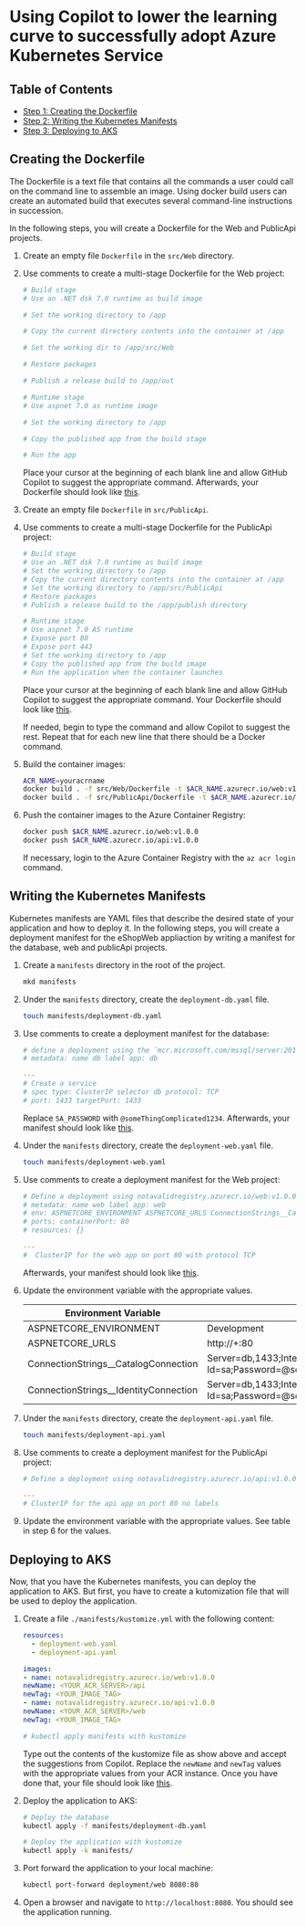 # Using Copilot to lower the learning curve to successfully adopt Azure Kubernetes Service

## Table of Contents
- [Step 1: Creating the Dockerfile](#creating-the-dockerfile)
- [Step 2: Writing the Kubernetes Manifests](#writing-the-kubernetes-manifests)
- [Step 3: Deploying to AKS](#deploying-to-aks)

## Creating the Dockerfile

The Dockerfile is a text file that contains all the commands a user could call on the command line to assemble an image. Using docker build users can create an automated build that executes several command-line instructions in succession. 

In the following steps, you will create a Dockerfile for the Web and PublicApi projects.

1. Create an empty file `Dockerfile` in the `src/Web` directory.
2. Use comments to create a multi-stage Dockerfile for the Web project:

    ```Dockerfile
    # Build stage
    # Use an .NET dsk 7.0 runtime as build image

    # Set the working directory to /app

    # Copy the current directory contents into the container at /app

    # Set the working dir to /app/src/Web

    # Restore packages

    # Publish a release build to /app/out

    # Runtime stage
    # Use aspnet 7.0 as runtime image

    # Set the working directory to /app

    # Copy the published app from the build stage

    # Run the app
    ```

    Place your cursor at the beginning of each blank line and allow GitHub Copilot to suggest the appropriate command. Afterwards, your Dockerfile should look like [this](/src/Web/Dockerfile).

3. Create an empty file `Dockerfile` in `src/PublicApi`.
4. Use comments to create a multi-stage Dockerfile for the PublicApi project:

    ```dockerfile
    # Build stage
    # Use an .NET dsk 7.0 runtime as build image
    # Set the working directory to /app
    # Copy the current directory contents into the container at /app
    # Set the working directory to /app/src/PublicApi
    # Restore packages
    # Publish a release build to the /app/publish directory

    # Runtime stage
    # Use aspnet 7.0 AS runtime
    # Expose port 80
    # Expose port 443
    # Set the working directory to /app
    # Copy the published app from the build image
    # Run the application when the container launches
    ```

    Place your cursor at the beginning of each blank line and allow GitHub Copilot to suggest the appropriate command. Your Dockerfile should look like [this](/src/PublicApi/Dockerfile). 
    
    If needed, begin to type the command and allow Copilot to suggest the rest. Repeat that for each new line that there should be a Docker command.

4. Build the container images:

    ```bash
    ACR_NAME=youracrname
    docker build . -f src/Web/Dockerfile -t $ACR_NAME.azurecr.io/web:v1.0.0
    docker build . -f src/PublicApi/Dockerfile -t $ACR_NAME.azurecr.io/api:v1.0.0
    ```

5. Push the container images to the Azure Container Registry:

    ```bash
    docker push $ACR_NAME.azurecr.io/web:v1.0.0
    docker push $ACR_NAME.azurecr.io/api:v1.0.0
    ```

    If necessary, login to the Azure Container Registry with the `az acr login` command.

## Writing the Kubernetes Manifests

Kubernetes manifests are YAML files that describe the desired state of your application and how to deploy it. In the following steps, you will create a deployment manifest for the eShopWeb appliaction by writing a manifest for the database, web and publicApi projects.

1. Create a `manifests` directory in the root of the project.

    ```bash
    mkd manifests
    ```

2. Under the `manifests` directory, create the `deployment-db.yaml` file.

    ```bash
    touch manifests/deployment-db.yaml
    ```

3. Use comments to create a deployment manifest for the database:

    ```yaml
    # define a deployment using the `mcr.microsoft.com/mssql/server:2019-latest` image 
    # metadata: name db label app: db

    ---
    # Create a service
    # spec type: ClusterIP selector db protocol: TCP
    # port: 1433 targetPort: 1433
    ```

    Replace `SA_PASSWORD` with `@someThingComplicated1234`. Afterwards, your manifest should look like [this](/manifests/deployment-db.yaml).

4. Under the `manifests` directory, create the `deployment-web.yaml` file.

    ```bash
    touch manifests/deployment-web.yaml
    ```
5. Use comments to create a deployment manifest for the Web project:

    ```yaml
    # Define a deployment using notavalidregistry.azurecr.io/web:v1.0.0
    # metadata: name web label app: web
    # env: ASPNETCORE_ENVIRONMENT ASPNETCORE_URLS ConnectionStrings__CatalogConnection ConnectionStrings__IdentityConnection
    # ports: containerPort: 80
    # resources: {}

    ---
    #  ClusterIP for the web app on port 80 with protocol TCP
    ```

    Afterwards, your manifest should look like [this](/manifests/deployment-web.yaml).

6. Update the environment variable with the appropriate values.

    | Environment Variable | Value |
    | --- | --- |
    | ASPNETCORE_ENVIRONMENT | Development |
    | ASPNETCORE_URLS | http://+:80 |
    | ConnectionStrings__CatalogConnection | Server=db,1433;Integrated Security=true;Initial Catalog=Microsoft.eShopOnWeb.CatalogDb;User Id=sa;Password=@someThingComplicated1234;Trusted_Connection=false;TrustServerCertificate=True; |
    | ConnectionStrings__IdentityConnection | Server=db,1433;Integrated Security=true;Initial Catalog=Microsoft.eShopOnWeb.Identity;User Id=sa;Password=@someThingComplicated1234;Trusted_Connection=false;TrustServerCertificate=True; |

7. Under the `manifests` directory, create the `deployment-api.yaml` file.

    ```bash
    touch manifests/deployment-api.yaml
    ```

8. Use comments to create a deployment manifest for the PublicApi project:

    ```yaml
    # Define a deployment using notavalidregistry.azurecr.io/api:v1.0.0

    ---
    # ClusterIP for the api app on port 80 no labels
    ```

9. Update the environment variable with the appropriate values. See table in step 6 for the values.

## Deploying to AKS

Now, that you have the Kubernetes manifests, you can deploy the application to AKS. But first, you have to create a kutomization file that will be used to deploy the application.

1. Create a file `./manifests/kustomize.yml` with the following content:

    ```yaml
    resources:
      - deployment-web.yaml
      - deployment-api.yaml

    images:
    - name: notavalidregistry.azurecr.io/web:v1.0.0
    newName: <YOUR_ACR_SERVER>/api
    newTag: <YOUR_IMAGE_TAG>
    - name: notavalidregistry.azurecr.io/api:v1.0.0
    newName: <YOUR_ACR_SERVER>/web
    newTag: <YOUR_IMAGE_TAG>

    # kubectl apply manifests with kustomize
    ```

    Type out the contents of the kustomize file as show above and accept the suggestions from Copilot. Replace the `newName` and `newTag` values with the appropriate values from your ACR instance. Once you have done that, your file should look like [this](/manifests/kustomization.yaml).

2. Deploy the application to AKS:

    ```bash
    # Deploy the database
    kubectl apply -f manifests/deployment-db.yaml

    # Deploy the application with kustomize
    kubectl apply -k manifests/
    ```

3. Port forward the application to your local machine:

    ```bash
    kubectl port-forward deployment/web 8080:80
    ```

4. Open a browser and navigate to `http://localhost:8080`. You should see the application running.